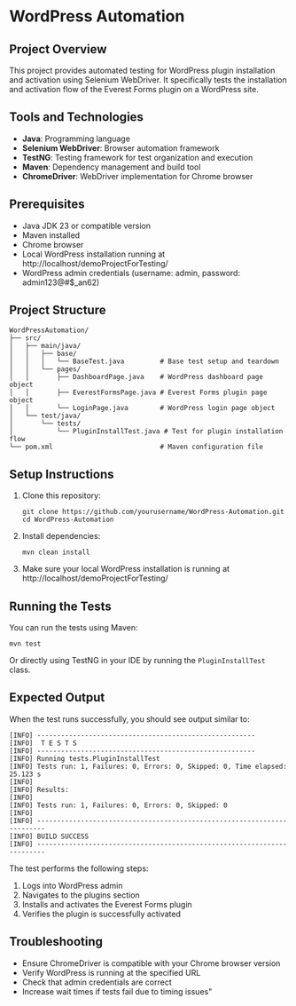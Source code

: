 # WordPress Automation

## Project Overview
This project provides automated testing for WordPress plugin installation and activation using Selenium WebDriver. It specifically tests the installation and activation flow of the Everest Forms plugin on a WordPress site.

## Tools and Technologies
- **Java**: Programming language
- **Selenium WebDriver**: Browser automation framework
- **TestNG**: Testing framework for test organization and execution
- **Maven**: Dependency management and build tool
- **ChromeDriver**: WebDriver implementation for Chrome browser

## Prerequisites
- Java JDK 23 or compatible version
- Maven installed
- Chrome browser
- Local WordPress installation running at http://localhost/demoProjectForTesting/
- WordPress admin credentials (username: admin, password: admin123@#$_an62)

## Project Structure
```
WordPressAutomation/
├── src/
│   ├── main/java/
│   │   ├── base/
│   │   │   └── BaseTest.java         # Base test setup and teardown
│   │   └── pages/
│   │       ├── DashboardPage.java    # WordPress dashboard page object
│   │       ├── EverestFormsPage.java # Everest Forms plugin page object
│   │       └── LoginPage.java        # WordPress login page object
│   └── test/java/
│       └── tests/
│           └── PluginInstallTest.java # Test for plugin installation flow
└── pom.xml                           # Maven configuration file
```

## Setup Instructions
1. Clone this repository:
   ```
   git clone https://github.com/yourusername/WordPress-Automation.git
   cd WordPress-Automation
   ```

2. Install dependencies:
   ```
   mvn clean install
   ```

3. Make sure your local WordPress installation is running at http://localhost/demoProjectForTesting/

## Running the Tests
You can run the tests using Maven:

```
mvn test
```

Or directly using TestNG in your IDE by running the `PluginInstallTest` class.

## Expected Output
When the test runs successfully, you should see output similar to:

```
[INFO] -------------------------------------------------------
[INFO]  T E S T S
[INFO] -------------------------------------------------------
[INFO] Running tests.PluginInstallTest
[INFO] Tests run: 1, Failures: 0, Errors: 0, Skipped: 0, Time elapsed: 25.123 s
[INFO]
[INFO] Results:
[INFO]
[INFO] Tests run: 1, Failures: 0, Errors: 0, Skipped: 0
[INFO]
[INFO] ------------------------------------------------------------------------
[INFO] BUILD SUCCESS
[INFO] ------------------------------------------------------------------------
```

The test performs the following steps:
1. Logs into WordPress admin
2. Navigates to the plugins section
3. Installs and activates the Everest Forms plugin
4. Verifies the plugin is successfully activated

## Troubleshooting
- Ensure ChromeDriver is compatible with your Chrome browser version
- Verify WordPress is running at the specified URL
- Check that admin credentials are correct
- Increase wait times if tests fail due to timing issues"
